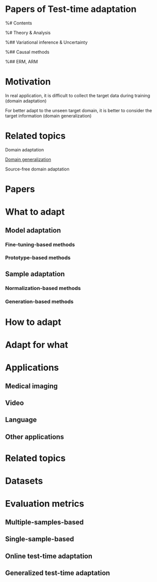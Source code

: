 # Papers of Test-time adaptation

%# Contents

%# Theory & Analysis

%## Variational inference & Uncertainty

%## Causal methods

%## ERM, ARM

# Motivation

In real application, it is difficult to collect the target data during training (domain adaptation)

For better adapt to the unseen target domain, it is better to consider the target information (domain generalization)

# Related topics

Domain adaptation

[Domain generalization](https://github.com/junkunyuan/Awesome-Domain-Generalization#theory--analysis)

Source-free domain adaptation

# Papers

# What to adapt

## Model adaptation

### Fine-tuning-based methods

### Prototype-based methods

## Sample adaptation

### Normalization-based methods

### Generation-based methods

# How to adapt


# Adapt for what


# Applications

## Medical imaging

## Video

## Language

## Other applications



# Related topics 




# Datasets




# Evaluation metrics

## Multiple-samples-based

## Single-sample-based

## Online test-time adaptation

## Generalized test-time adaptation
